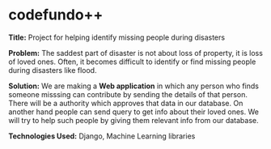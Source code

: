# codefundo++
**Title:**
Project for helping identify missing people during disasters

**Problem:**
The saddest part of disaster is not about loss of property, it is loss of loved ones. Often, it becomes difficult to identify or find missing people during disasters like flood.

**Solution:**
We are making a **Web application** in which any person who finds someone misssing can contribute by sending the details of that person. There will be a authority which approves that data in our database. On another hand people can send query to get info about their loved ones. We will try to help such people by giving them relevant info from our database.

**Technologies Used:**
Django, Machine Learning libraries
